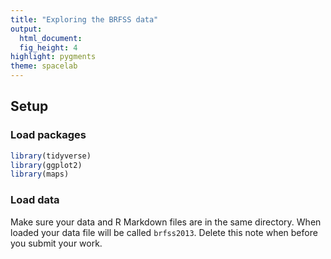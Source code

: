 ```yaml
---
title: "Exploring the BRFSS data"
output: 
  html_document: 
  fig_height: 4
highlight: pygments
theme: spacelab
---
```

  
## Setup
  
### Load packages
  

```r
library(tidyverse)
library(ggplot2)
library(maps)
```

### Load data

Make sure your data and R Markdown files are in the same directory. When loaded
your data file will be called `brfss2013`. Delete this note when before you submit 
your work. 















































